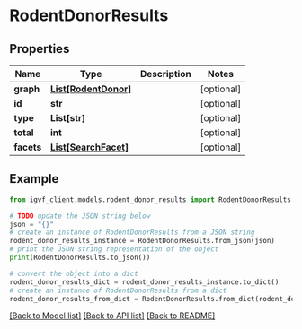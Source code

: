 # RodentDonorResults


## Properties

Name | Type | Description | Notes
------------ | ------------- | ------------- | -------------
**graph** | [**List[RodentDonor]**](RodentDonor.md) |  | [optional] 
**id** | **str** |  | [optional] 
**type** | **List[str]** |  | [optional] 
**total** | **int** |  | [optional] 
**facets** | [**List[SearchFacet]**](SearchFacet.md) |  | [optional] 

## Example

```python
from igvf_client.models.rodent_donor_results import RodentDonorResults

# TODO update the JSON string below
json = "{}"
# create an instance of RodentDonorResults from a JSON string
rodent_donor_results_instance = RodentDonorResults.from_json(json)
# print the JSON string representation of the object
print(RodentDonorResults.to_json())

# convert the object into a dict
rodent_donor_results_dict = rodent_donor_results_instance.to_dict()
# create an instance of RodentDonorResults from a dict
rodent_donor_results_from_dict = RodentDonorResults.from_dict(rodent_donor_results_dict)
```
[[Back to Model list]](../README.md#documentation-for-models) [[Back to API list]](../README.md#documentation-for-api-endpoints) [[Back to README]](../README.md)


